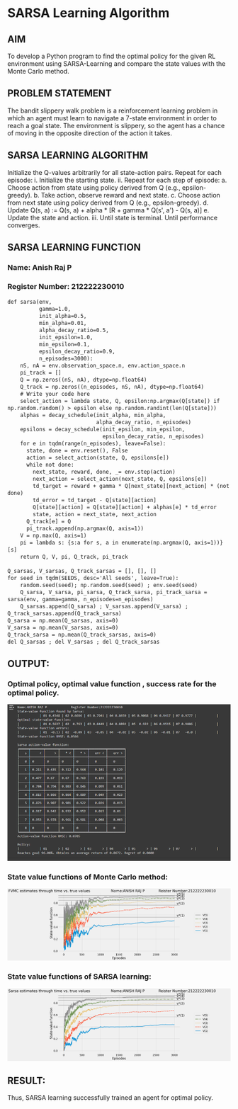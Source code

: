 # SARSA Learning Algorithm


## AIM
To develop a Python program to find the optimal policy for the given RL environment using SARSA-Learning and compare the state values with the Monte Carlo method.

## PROBLEM STATEMENT
The bandit slippery walk problem is a reinforcement learning problem in which an agent must learn to navigate a 7-state environment in order to reach a goal state. The environment is slippery, so the agent has a chance of moving in the opposite direction of the action it takes.

## SARSA LEARNING ALGORITHM
Initialize the Q-values arbitrarily for all state-action pairs.
Repeat for each episode:
i. Initialize the starting state. ii. Repeat for each step of episode: a. Choose action from state using policy derived from Q (e.g., epsilon-greedy). b. Take action, observe reward and next state. c. Choose action from next state using policy derived from Q (e.g., epsilon-greedy). d. Update Q(s, a) := Q(s, a) + alpha * [R + gamma * Q(s', a') - Q(s, a)] e. Update the state and action. iii. Until state is terminal.
Until performance converges.

## SARSA LEARNING FUNCTION
### Name: Anish Raj P
### Register Number: 212222230010
```
def sarsa(env,
          gamma=1.0,
          init_alpha=0.5,
          min_alpha=0.01,
          alpha_decay_ratio=0.5,
          init_epsilon=1.0,
          min_epsilon=0.1,
          epsilon_decay_ratio=0.9,
          n_episodes=3000):
    nS, nA = env.observation_space.n, env.action_space.n
    pi_track = []
    Q = np.zeros((nS, nA), dtype=np.float64)
    Q_track = np.zeros((n_episodes, nS, nA), dtype=np.float64)
    # Write your code here
    select_action = lambda state, Q, epsilon:np.argmax(Q[state]) if np.random.random() > epsilon else np.random.randint(len(Q[state]))
    alphas = decay_schedule(init_alpha, min_alpha,
                            alpha_decay_ratio, n_episodes)
    epsilons = decay_schedule(init_epsilon, min_epsilon,
                              epsilon_decay_ratio, n_episodes)
    for e in tqdm(range(n_episodes), leave=False):
      state, done = env.reset(), False
      action = select_action(state, Q, epsilons[e])
      while not done:
        next_state, reward, done, _= env.step(action)
        next_action = select_action(next_state, Q, epsilons[e])
        td_target = reward + gamma * Q[next_state][next_action] * (not done)
        td_error = td_target - Q[state][action]
        Q[state][action] = Q[state][action] + alphas[e] * td_error
        state, action = next_state, next_action
      Q_track[e] = Q
      pi_track.append(np.argmax(Q, axis=1))
    V = np.max(Q, axis=1)
    pi = lambda s: {s:a for s, a in enumerate(np.argmax(Q, axis=1))}[s]
    return Q, V, pi, Q_track, pi_track

Q_sarsas, V_sarsas, Q_track_sarsas = [], [], []
for seed in tqdm(SEEDS, desc='All seeds', leave=True):
    random.seed(seed); np.random.seed(seed) ; env.seed(seed)
    Q_sarsa, V_sarsa, pi_sarsa, Q_track_sarsa, pi_track_sarsa = sarsa(env, gamma=gamma, n_episodes=n_episodes)
    Q_sarsas.append(Q_sarsa) ; V_sarsas.append(V_sarsa) ; Q_track_sarsas.append(Q_track_sarsa)
Q_sarsa = np.mean(Q_sarsas, axis=0)
V_sarsa = np.mean(V_sarsas, axis=0)
Q_track_sarsa = np.mean(Q_track_sarsas, axis=0)
del Q_sarsas ; del V_sarsas ; del Q_track_sarsas
```

## OUTPUT:

### Optimal policy, optimal value function , success rate for the optimal policy.
![Optimal policy, optimal value function , success rate for the optimal policy.](2.png)

### State value functions of Monte Carlo method:
![State value functions of Monte Carlo method](3.png)

### State value functions of SARSA learning:
![State value functions of SARSA learning](4.png)

## RESULT:
Thus, SARSA learning successfully trained an agent for optimal policy.
